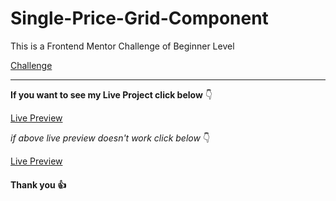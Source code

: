 # Single-Price-Grid-Component

This is a Frontend Mentor Challenge of Beginner Level

[Challenge](https://www.frontendmentor.io/challenges/single-price-grid-component-5ce41129d0ff452fec5abbbc)

---

**If you want to see my Live Project click below** :point_down:

[Live Preview](https://elated-blackwell-37fb8a.netlify.app/)

_if above live preview doesn't work click below_ :point_down:

[Live Preview](https://single-price-grid-component-three-indol.vercel.app/)

#### Thank you :+1:
